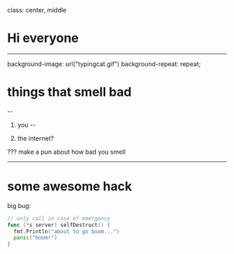 class: center, middle

# Hi everyone

<!-- .center[![cat going bananas on the keyboard](typingcat.gif)] -->

---

background-image: url("typingcat.gif")
background-repeat: repeat;

# things that smell bad

--

1. you
--

1. the internet?


???
make a pun about how bad you smell

---

# some awesome hack

big bug:

```go
// only call in case of emergency
func (*s server) selfDestruct() {
  fmt.Println("about to go boom...")
  panic("boom!")
}
```
